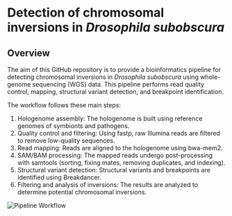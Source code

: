 # Detection of chromosomal inversions in *Drosophila subobscura*

## Overview

The aim of this GitHub repository is to provide a bioinformatics pipeline for detecting chromosomal inversions in *Drosophila subobscura* using whole-genome sequencing (WGS) data. This pipeline performs read quality control, mapping, structural variant detection, and breakpoint identification.

The workflow follows these main steps:

1. Hologenome assembly: The hologenome is built using reference genomes of symbionts and pathogens.
2. Quality control and filtering: Using fastp, raw Illumina reads are filtered to remove low-quality sequences.
3. Read mapping: Reads are aligned to the hologenome using bwa-mem2.
4. SAM/BAM processing: The mapped reads undergo post-processing with samtools (sorting, fixing mates, removing duplicates, and indexing).
5. Structural variant detection: Structural variants and breakpoints are identified using Breakdancer.
6. Filtering and analysis of inversions: The results are analyzed to determine potential chromosomal inversions.


![Pipeline Workflow](images/Workflow_BP.png)
